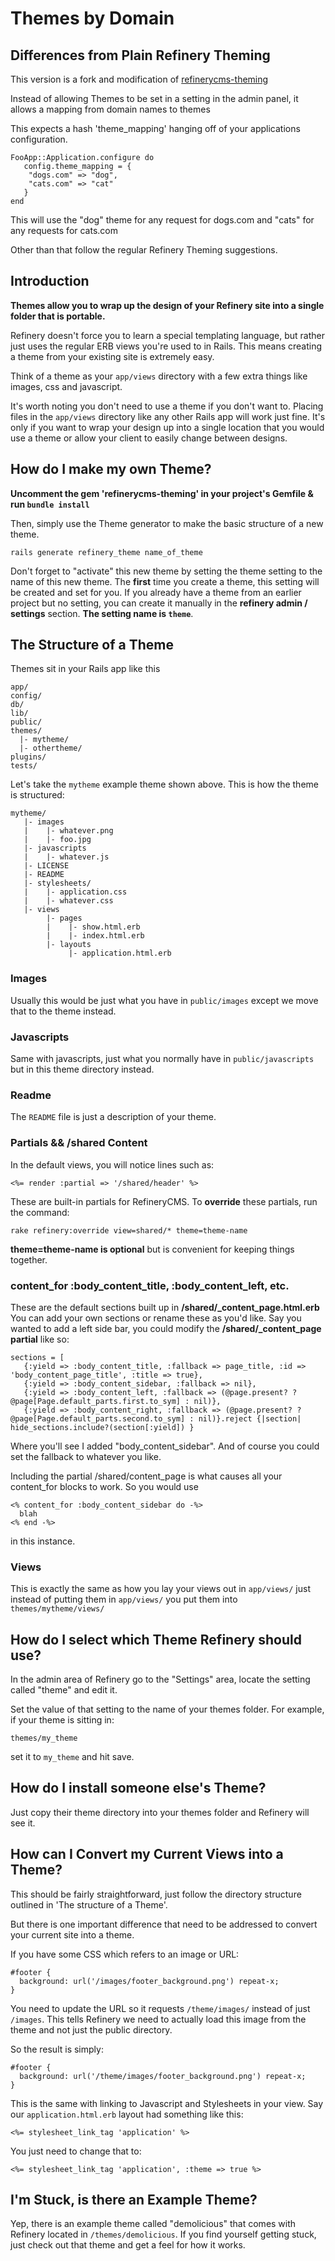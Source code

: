 # Themes by Domain

## Differences from Plain Refinery Theming

This version is a fork and modification of [refinerycms-theming](http://github.com/resolve/refinerycms-theming)
   
Instead of allowing Themes to be set in a setting in the admin panel,
it allows a mapping from domain names to themes

This expects a hash 'theme_mapping' hanging off of your applications
configuration.

    FooApp::Application.configure do
       config.theme_mapping = {
        "dogs.com" => "dog",
        "cats.com" => "cat"
       }
    end

This will use the "dog" theme for any request for dogs.com and "cats"
for any requests for cats.com

Other than that follow the regular Refinery Theming suggestions.

## Introduction

__Themes allow you to wrap up the design of your Refinery site into a single folder that is portable.__

Refinery doesn't force you to learn a special templating language, but rather just uses the regular
ERB views you're used to in Rails. This means creating a theme from your existing site is extremely easy.

Think of a theme as your ``app/views`` directory with a few extra things like images, css and javascript.

It's worth noting you don't need to use a theme if you don't want to. Placing files in the ``app/views`` directory like any other Rails app will work just fine. It's only if you want to wrap your design up into a single location that you would use a theme or allow your client to easily change between designs.

## How do I make my own Theme?

__Uncomment the gem 'refinerycms-theming' in your project's Gemfile & run ``bundle install``__

Then, simply use the Theme generator to make the basic structure of a new theme.

    rails generate refinery_theme name_of_theme

Don't forget to "activate" this new theme by setting the theme setting to the name of this new theme. The __first__ time you create a theme, this setting will be created and set for you. If you already have a theme from an earlier project but no setting, you can create it manually in the __refinery admin / settings__ section. __The setting name is ``theme``__.


## The Structure of a Theme

Themes sit in your Rails app like this

    app/
    config/
    db/
    lib/
    public/
    themes/
      |- mytheme/
      |- othertheme/
    plugins/
    tests/

Let's take the ``mytheme`` example theme shown above. This is how the theme is structured:

    mytheme/
       |- images
       |    |- whatever.png
       |    |- foo.jpg
       |- javascripts
       |    |- whatever.js
       |- LICENSE
       |- README
       |- stylesheets/
       |    |- application.css
       |    |- whatever.css
       |- views
            |- pages
            |    |- show.html.erb
            |    |- index.html.erb
            |- layouts
                 |- application.html.erb


### Images

Usually this would be just what you have in ``public/images`` except we move that to the theme instead.

### Javascripts

Same with javascripts, just what you normally have in ``public/javascripts`` but in this theme directory instead.

### Readme

The ``README`` file is just a description of your theme.

### Partials && /shared Content

In the default views, you will notice lines such as:

    <%= render :partial => '/shared/header' %>

These are built-in partials for RefineryCMS. To __override__ these partials, run the command:

    rake refinery:override view=shared/* theme=theme-name

__theme=theme-name is optional__ but is convenient for keeping things together.


### content_for :body\_content\_title, :body\_content\_left, etc.

These are the default sections built up in __/shared/\_content\_page.html.erb__
You can add your own sections or rename these as you'd like. Say you wanted to add a left side bar, you could modify the __/shared/\_content\_page partial__ like so:

    sections = [
       {:yield => :body_content_title, :fallback => page_title, :id => 'body_content_page_title', :title => true},
       {:yield => :body_content_sidebar, :fallback => nil},
       {:yield => :body_content_left, :fallback => (@page.present? ? @page[Page.default_parts.first.to_sym] : nil)},
       {:yield => :body_content_right, :fallback => (@page.present? ? @page[Page.default_parts.second.to_sym] : nil)}.reject {|section| hide_sections.include?(section[:yield]) }

Where you'll see I added "body_content_sidebar". And of course you could set the fallback to whatever you like.

Including the partial /shared/content_page is what causes all your content_for blocks to work. So you would use

    <% content_for :body_content_sidebar do -%>
      blah
    <% end -%>

in this instance.

### Views

This is exactly the same as how you lay your views out in ``app/views/`` just instead of putting them in ``app/views/`` you put them into ``themes/mytheme/views/``

## How do I select which Theme Refinery should use?

In the admin area of Refinery go to the "Settings" area, locate the setting called "theme" and edit it.

Set the value of that setting to the name of your themes folder. For example, if your theme is sitting in:

    themes/my_theme

set it to ``my_theme`` and hit save.

## How do I install someone else's Theme?

Just copy their theme directory into your themes folder and Refinery will see it.

## How can I Convert my Current Views into a Theme?

This should be fairly straightforward, just follow the directory structure outlined in 'The structure of a Theme'.

But there is one important difference that need to be addressed to convert your current site into a theme.

If you have some CSS which refers to an image or URL:

    #footer {
      background: url('/images/footer_background.png') repeat-x;
    }

You need to update the URL so it requests ``/theme/images/`` instead of just ``/images``. This tells Refinery we need to actually load this image from the theme and not just the public directory.

So the result is simply:

    #footer {
      background: url('/theme/images/footer_background.png') repeat-x;
    }

This is the same with linking to Javascript and Stylesheets in your view. Say our ``application.html.erb`` layout had something like this:

    <%= stylesheet_link_tag 'application' %>

You just need to change that to:

    <%= stylesheet_link_tag 'application', :theme => true %>

## I'm Stuck, is there an Example Theme?

Yep, there is an example theme called "demolicious" that comes with Refinery located in ``/themes/demolicious``. If you find yourself getting stuck, just check out that theme and get a feel for how it works.
